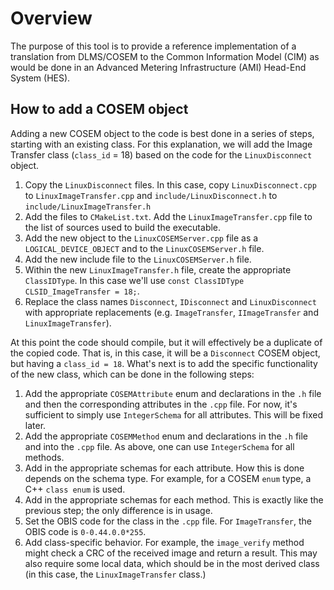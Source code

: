 # Overview
The purpose of this tool is to provide a reference implementation of a translation from DLMS/COSEM to the Common Information Model (CIM) as would be done in an Advanced Metering Infrastructure (AMI) Head-End System (HES).

## How to add a COSEM object
Adding a new COSEM object to the code is best done in a series of steps, starting with an existing class.  For this explanation, we will add the Image Transfer class (`class_id` = 18) based on the code for the `LinuxDisconnect` object.

 1. Copy the `LinuxDisconnect` files.  In this case, copy `LinuxDisconnect.cpp` to `LinuxImageTransfer.cpp` and `include/LinuxDisconnect.h` to `include/LinuxImageTransfer.h`
 2. Add the files to `CMakeList.txt`.  Add the `LinuxImageTransfer.cpp` file to the list of sources used to build the executable.
 3. Add the new object to the `LinuxCOSEMServer.cpp` file as a `LOGICAL_DEVICE_OBJECT` and to the `LinuxCOSEMServer.h` file.
 4. Add the new include file to the `LinuxCOSEMServer.h` file.
 5. Within the new `LinuxImageTransfer.h` file, create the appropriate `ClassIDType`.  In this case we'll use `const ClassIDType CLSID_ImageTransfer = 18;`.
 6. Replace the class names `Disconnect`, `IDisconnect` and `LinuxDisconnect` with appropriate replacements (e.g. `ImageTransfer`, `IImageTransfer` and `LinuxImageTransfer`). 

At this point the code should compile, but it will effectively be a duplicate of the copied code.  That is, in this case, it will be a `Disconnect` COSEM object, but having a `class_id = 18`.  What's next is to add the specific functionality of the new class, which can be done in the following steps:

 1. Add the appropriate `COSEMAttribute` enum and declarations in the `.h` file and then the corresponding attributes in the `.cpp` file.  For now, it's sufficient to simply use `IntegerSchema` for all attributes.  This will be fixed later.
 2. Add the appropriate `COSEMMethod` enum and declarations in the `.h` file and into the `.cpp` file.  As above, one can use `IntegerSchema` for all methods.
 3. Add in the appropriate schemas for each attribute.  How this is done depends on the schema type.  For example, for a COSEM `enum` type, a C++ `class enum` is used.
 4. Add in the appropriate schemas for each method. This is exactly like the previous step; the only difference is in usage.
 5. Set the OBIS code for the class in the `.cpp` file.  For `ImageTransfer`, the OBIS code is `0-0.44.0.0*255`.
 6. Add class-specific behavior.  For example, the `image_verify` method might check a CRC of the received image and return a result.  This may also require some local data, which should be in the most derived class (in this case, the `LinuxImageTransfer` class.)

